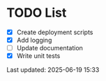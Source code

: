 # TODO List

- [x] Create deployment scripts
- [x] Add logging
- [ ] Update documentation
- [x] Write unit tests

Last updated: 2025-06-19 15:33
